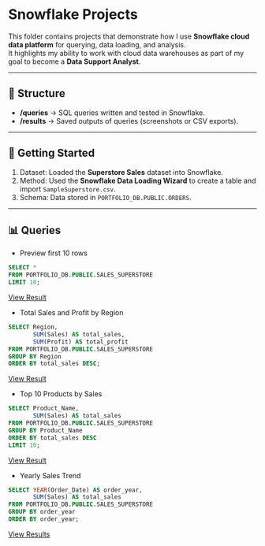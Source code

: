 # Snowflake Projects  

This folder contains projects that demonstrate how I use **Snowflake cloud data platform** for querying, data loading, and analysis.  
It highlights my ability to work with cloud data warehouses as part of my goal to become a **Data Support Analyst**.  

---

## 📂 Structure
- **/queries** → SQL queries written and tested in Snowflake.  
- **/results** → Saved outputs of queries (screenshots or CSV exports).  

---

## 🚀 Getting Started
1. Dataset: Loaded the **Superstore Sales** dataset into Snowflake.  
2. Method: Used the **Snowflake Data Loading Wizard** to create a table and import `SampleSuperstore.csv`.  
3. Schema: Data stored in `PORTFOLIO_DB.PUBLIC.ORDERS`.  

---

## 📊 Queries

-  Preview first 10 rows  
  ```sql
SELECT *
FROM PORTFOLIO_DB.PUBLIC.SALES_SUPERSTORE
LIMIT 10;
```
[View Result](preview_first_10_rows_p_db.csv)


-  Total Sales and Profit by Region
```sql
SELECT Region, 
       SUM(Sales) AS total_sales, 
       SUM(Profit) AS total_profit
FROM PORTFOLIO_DB.PUBLIC.SALES_SUPERSTORE
GROUP BY Region
ORDER BY total_sales DESC;
```
[View Result](results/total_sales_and_profit_by_region_p_db.csv)


-  Top 10 Products by Sales
```sql
SELECT Product_Name, 
       SUM(Sales) AS total_sales
FROM PORTFOLIO_DB.PUBLIC.SALES_SUPERSTORE
GROUP BY Product_Name
ORDER BY total_sales DESC
LIMIT 10;
```
[View Result](results/top_10_products_by_sales_p_db.csv)


-  Yearly Sales Trend
```sql
SELECT YEAR(Order_Date) AS order_year, 
       SUM(Sales) AS total_sales
FROM PORTFOLIO_DB.PUBLIC.SALES_SUPERSTORE
GROUP BY order_year
ORDER BY order_year;
```
[View Results](results/yearly_sales_trends_p_db.csv)

